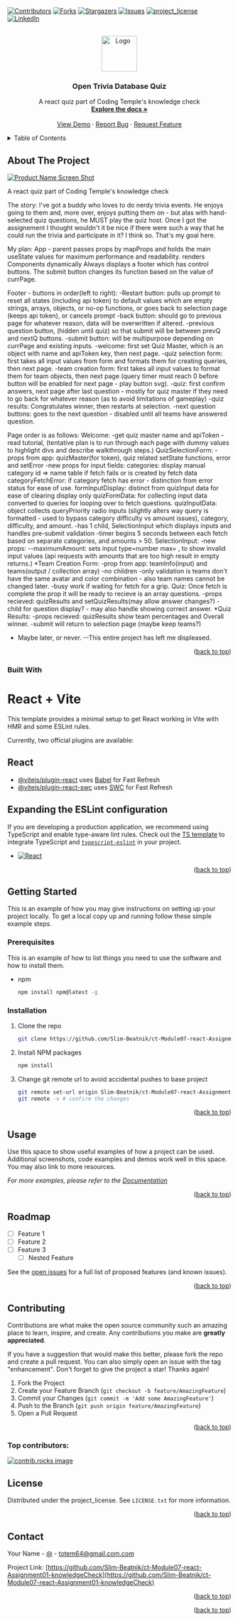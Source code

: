 <!-- Improved compatibility of back to top link: See: https://github.com/othneildrew/Best-README-Template/pull/73 -->
<a id="readme-top"></a>
<!--
*** Thanks for checking out the Best-README-Template. If you have a suggestion
*** that would make this better, please fork the repo and create a pull request
*** or simply open an issue with the tag "enhancement".
*** Don't forget to give the project a star!
*** Thanks again! Now go create something AMAZING! :D
-->



<!-- PROJECT SHIELDS -->
<!--
*** I'm using markdown "reference style" links for readability.
*** Reference links are enclosed in brackets [ ] instead of parentheses ( ).
*** See the bottom of this document for the declaration of the reference variables
*** for contributors-url, forks-url, etc. This is an optional, concise syntax you may use.
*** https://www.markdownguide.org/basic-syntax/#reference-style-links
-->
[![Contributors][contributors-shield]][contributors-url]
[![Forks][forks-shield]][forks-url]
[![Stargazers][stars-shield]][stars-url]
[![Issues][issues-shield]][issues-url]
[![project_license][license-shield]][license-url]
[![LinkedIn][linkedin-shield]][linkedin-url]



<!-- PROJECT LOGO -->
<br />
<div align="center">
  <a href="https://github.com/Slim-Beatnik/ct-Module07-react-Assignment01-knowledgeCheck">
    <img src="images/logo.png" alt="Logo" width="80" height="80">
  </a>

<h3 align="center">Open Trivia Database Quiz</h3>

  <p align="center">
    A react quiz part of Coding Temple's knowledge check
    <br />
    <a href="https://github.com/Slim-Beatnik/ct-Module07-react-Assignment01-knowledgeCheck"><strong>Explore the docs »</strong></a>
    <br />
    <br />
    <a href="https://github.com/Slim-Beatnik/ct-Module07-react-Assignment01-knowledgeCheck">View Demo</a>
    &middot;
    <a href="https://github.com/Slim-Beatnik/ct-Module07-react-Assignment01-knowledgeCheck/issues/new?labels=bug&template=bug-report---.md">Report Bug</a>
    &middot;
    <a href="https://github.com/Slim-Beatnik/ct-Module07-react-Assignment01-knowledgeCheck/issues/new?labels=enhancement&template=feature-request---.md">Request Feature</a>
  </p>
</div>



<!-- TABLE OF CONTENTS -->
<details>
  <summary>Table of Contents</summary>
  <ol>
    <li>
      <a href="#about-the-project">About The Project</a>
      <ul>
        <li><a href="#built-with">Built With</a></li>
      </ul>
    </li>
    <li>
      <a href="#getting-started">Getting Started</a>
      <ul>
        <li><a href="#prerequisites">Prerequisites</a></li>
        <li><a href="#installation">Installation</a></li>
      </ul>
    </li>
    <li><a href="#usage">Usage</a></li>
    <li><a href="#roadmap">Roadmap</a></li>
    <li><a href="#contributing">Contributing</a></li>
    <li><a href="#license">License</a></li>
    <li><a href="#contact">Contact</a></li>
    <li><a href="#acknowledgments">Acknowledgments</a></li>
  </ol>
</details>



<!-- ABOUT THE PROJECT -->
## About The Project

[![Product Name Screen Shot][product-screenshot]](https://example.com)

A react quiz part of Coding Temple's knowledge check

The story:
I've got a buddy who loves to do nerdy trivia events. He enjoys going to them and, more over, enjoys putting them on - but alas with hand-selected quiz questions, he MUST play the quiz host.
Once I got the assignement I thought wouldn't it be nice if there were such a way that he could run the trivia and participate in it? I think so.
That's my goal here.

My plan:
App - parent passes props by mapProps and holds the main useState values for maximum performance and readability.
renders Components dynamically
Always displays a footer which has control buttons. The submit button changes its function based on the value of currPage.

Footer - buttons in order(left to right):
  -Restart button: pulls up prompt to reset all states (including api token) to default values which are empty strings, arrays, objects, or no-op functions,
    or goes back to selection page (keeps api token),
    or cancels prompt
  -back button: should go to previous page for whatever reason, data will be overwritten if altered.
  -previous question button, (hidden until quiz) so that submit will be between prevQ and nextQ buttons.
  -submit button: will be multipurpose depending on currPage and existing inputs.
    -welcome: first set Quiz Master, which is an object with name and apiToken key, then next page.
    -quiz selection form: first takes all input values from form and formats them for creating queries, then next page.
    -team creation form: first takes all input values to format them for team objects, then next page (query timer must reach 0 before button will be enabled for next page - play button svg).
    -quiz: first confirm answers, next page after last question - mostly for quiz master if they need to go back for whatever reason (as to avoid limitations of gameplay)
    -quiz results: Congratulates winner, then restarts at selection.
  -next question buttons: goes to the next question - disabled until all teams have answered question.

Page order is as follows:
Welcome:
  -get quiz master name and apiToken - read tutorial, (tentative plan is to run through each page with dummy values to highlight divs and describe walkthrough steps.)
QuizSelectionForm:
  -props from app: quizMaster(for token), quiz related setState functions, error and setError
  -new props for input fields:
      categories: display manual category id => name table if fetch fails or is created by fetch data
      categoryFetchError: if category fetch has error - distinction from
        error status for ease of use.
    formInputDisplay: distinct from quizInput data for ease of clearing display only
    quizFormData: for collecting input data converted to queries for  looping over to fetch questions.
    quizInputData: object collects queryPriority radio inputs (slightly alters way query is formatted - used to bypass category difficulty vs amount issues), category, difficulty, and amount.
  -has 1 child, SelectionInput which displays inputs and handles pre-submit validation
  -timer begins 5 seconds between each fetch based on separate categories, and amounts > 50.
    SelectionInput:
      -new props:
        --maximumAmount: sets input type=number max= , to show invalid input values (api requests with amounts that are too high result in empty returns.)
*Team Creation Form:
  -prop from app: teamInfo(input) and teams(output / collection array)
  -no children
  -only validation is teams don't have the same avatar and color combination - also team names cannot be changed later.
  -busy work if waiting for fetch for a grip.
Quiz:
  Once fetch is complete the prop it will be ready to recieve is an array questions.
  -props recieved: quizResults and setQuizResults(may allow answer changes?)
  -child for question display? - may also handle showing correct answer.
*Quiz Results:
  -props recieved: quizResults
  show team percentages and Overall winner.
  -submit will return to selection page (maybe keep teams?)

* Maybe later, or never. --This entire project has left me displeased.


<p align="right">(<a href="#readme-top">back to top</a>)</p>



### Built With

# React + Vite

This template provides a minimal setup to get React working in Vite with HMR and some ESLint rules.

Currently, two official plugins are available:

<!-- vite --template react README.md -->
## React

- [@vitejs/plugin-react](https://github.com/vitejs/vite-plugin-react/blob/main/packages/plugin-react/README.md) uses [Babel](https://babeljs.io/) for Fast Refresh
- [@vitejs/plugin-react-swc](https://github.com/vitejs/vite-plugin-react-swc) uses [SWC](https://swc.rs/) for Fast Refresh

## Expanding the ESLint configuration

If you are developing a production application, we recommend using TypeScript and enable type-aware lint rules. Check out the [TS template](https://github.com/vitejs/vite/tree/main/packages/create-vite/template-react-ts) to integrate TypeScript and [`typescript-eslint`](https://typescript-eslint.io) in your project.

<!-- end of template README.md -->

* [![React][React.js]][React-url]

<p align="right">(<a href="#readme-top">back to top</a>)</p>



<!-- GETTING STARTED -->
## Getting Started

This is an example of how you may give instructions on setting up your project locally.
To get a local copy up and running follow these simple example steps.

### Prerequisites

This is an example of how to list things you need to use the software and how to install them.
* npm
  ```sh
  npm install npm@latest -g
  ```

### Installation


1. Clone the repo
   ```sh
   git clone https://github.com/Slim-Beatnik/ct-Module07-react-Assignment01-knowledgeCheck.git
   ```
2. Install NPM packages
   ```sh
   npm install
   ```
3. Change git remote url to avoid accidental pushes to base project
   ```sh
   git remote set-url origin Slim-Beatnik/ct-Module07-react-Assignment01-knowledgeCheck
   git remote -v # confirm the changes
   ```

<p align="right">(<a href="#readme-top">back to top</a>)</p>



<!-- USAGE EXAMPLES -->
## Usage

Use this space to show useful examples of how a project can be used. Additional screenshots, code examples and demos work well in this space. You may also link to more resources.

_For more examples, please refer to the [Documentation](https://example.com)_

<p align="right">(<a href="#readme-top">back to top</a>)</p>



<!-- ROADMAP -->
## Roadmap

- [ ] Feature 1
- [ ] Feature 2
- [ ] Feature 3
    - [ ] Nested Feature

See the [open issues](https://github.com/Slim-Beatnik/ct-Module07-react-Assignment01-knowledgeCheck/issues) for a full list of proposed features (and known issues).

<p align="right">(<a href="#readme-top">back to top</a>)</p>



<!-- CONTRIBUTING -->
## Contributing

Contributions are what make the open source community such an amazing place to learn, inspire, and create. Any contributions you make are **greatly appreciated**.

If you have a suggestion that would make this better, please fork the repo and create a pull request. You can also simply open an issue with the tag "enhancement".
Don't forget to give the project a star! Thanks again!

1. Fork the Project
2. Create your Feature Branch (`git checkout -b feature/AmazingFeature`)
3. Commit your Changes (`git commit -m 'Add some AmazingFeature'`)
4. Push to the Branch (`git push origin feature/AmazingFeature`)
5. Open a Pull Request

<p align="right">(<a href="#readme-top">back to top</a>)</p>

### Top contributors:

<a href="https://github.com/Slim-Beatnik/ct-Module07-react-Assignment01-knowledgeCheck/graphs/contributors">
  <img src="https://contrib.rocks/image?repo=Slim-Beatnik/ct-Module07-react-Assignment01-knowledgeCheck" alt="contrib.rocks image" />
</a>



<!-- LICENSE -->
## License

Distributed under the project_license. See `LICENSE.txt` for more information.

<p align="right">(<a href="#readme-top">back to top</a>)</p>



<!-- CONTACT -->
## Contact

Your Name - [@](https://twitter.com/) - totem64@gmail.com.com

Project Link: [https://github.com/Slim-Beatnik/ct-Module07-react-Assignment01-knowledgeCheck](https://github.com/Slim-Beatnik/ct-Module07-react-Assignment01-knowledgeCheck)

<p align="right">(<a href="#readme-top">back to top</a>)</p>




<p align="right">(<a href="#readme-top">back to top</a>)</p>



<!-- MARKDOWN LINKS & IMAGES -->
<!-- https://www.markdownguide.org/basic-syntax/#reference-style-links -->
[contributors-shield]: https://img.shields.io/github/contributors/Slim-Beatnik/ct-Module07-react-Assignment01-knowledgeCheck.svg?style=for-the-badge
[contributors-url]: https://github.com/Slim-Beatnik/ct-Module07-react-Assignment01-knowledgeCheck/graphs/contributors
[forks-shield]: https://img.shields.io/github/forks/Slim-Beatnik/ct-Module07-react-Assignment01-knowledgeCheck.svg?style=for-the-badge
[forks-url]: https://github.com/Slim-Beatnik/ct-Module07-react-Assignment01-knowledgeCheck/network/members
[stars-shield]: https://img.shields.io/github/stars/Slim-Beatnik/ct-Module07-react-Assignment01-knowledgeCheck.svg?style=for-the-badge
[stars-url]: https://github.com/Slim-Beatnik/ct-Module07-react-Assignment01-knowledgeCheck/stargazers
[issues-shield]: https://img.shields.io/github/issues/Slim-Beatnik/ct-Module07-react-Assignment01-knowledgeCheck.svg?style=for-the-badge
[issues-url]: https://github.com/Slim-Beatnik/ct-Module07-react-Assignment01-knowledgeCheck/issues
[license-shield]: https://img.shields.io/github/license/Slim-Beatnik/ct-Module07-react-Assignment01-knowledgeCheck.svg?style=for-the-badge
[license-url]: https://github.com/Slim-Beatnik/ct-Module07-react-Assignment01-knowledgeCheck/blob/master/LICENSE.txt
[linkedin-shield]: https://img.shields.io/badge/-LinkedIn-black.svg?style=for-the-badge&logo=linkedin&colorB=555
[linkedin-url]: https://linkedin.com/in/3dkylehill
[product-screenshot]: images/screenshot.png
[React.js]: https://img.shields.io/badge/React-20232A?style=for-the-badge&logo=react&logoColor=61DAFB
[React-url]: https://reactjs.org/
[Bootstrap.com]: https://img.shields.io/badge/Bootstrap-563D7C?style=for-the-badge&logo=bootstrap&logoColor=white
[Bootstrap-url]: https://getbootstrap.com
